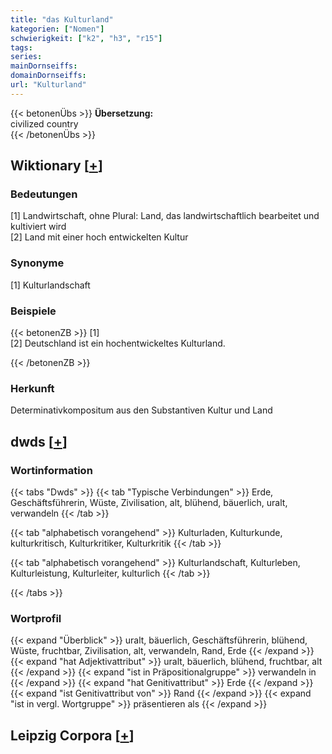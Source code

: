 ```yaml
---
title: "das Kulturland"
kategorien: ["Nomen"]
schwierigkeit: ["k2", "h3", "r15"]
tags:
series:
mainDornseiffs:
domainDornseiffs:
url: "Kulturland"
---
```


{{< betonenÜbs >}}
**Übersetzung:**  
civilized country  
{{< /betonenÜbs >}}

## Wiktionary [[+](https://de.wiktionary.org/wiki/Kulturland)]

### Bedeutungen
[1] Landwirtschaft, ohne Plural: Land, das landwirtschaftlich bearbeitet und kultiviert wird  
[2] Land mit einer hoch entwickelten Kultur  

### Synonyme
[1] Kulturlandschaft  

### Beispiele
{{< betonenZB >}}
[1]  
[2] Deutschland ist ein hochentwickeltes Kulturland.  

{{< /betonenZB >}}
### Herkunft
Determinativkompositum aus den Substantiven Kultur und Land  



## dwds [[+](https://www.dwds.de/wb/Kulturland)]

### Wortinformation
{{< tabs "Dwds" >}}
{{< tab "Typische Verbindungen" >}}
Erde, Geschäftsführerin, Wüste, Zivilisation, alt, blühend, bäuerlich, uralt, verwandeln
{{< /tab >}}

{{< tab "alphabetisch vorangehend" >}}
Kulturladen, Kulturkunde, kulturkritisch, Kulturkritiker, Kulturkritik
{{< /tab >}}

{{< tab "alphabetisch vorangehend" >}}
Kulturlandschaft, Kulturleben, Kulturleistung, Kulturleiter, kulturlich
{{< /tab >}}

{{< /tabs >}}

### Wortprofil
{{< expand "Überblick" >}} uralt, bäuerlich, Geschäftsführerin, blühend, Wüste, fruchtbar, Zivilisation, alt, verwandeln, Rand, Erde {{< /expand >}}
{{< expand "hat Adjektivattribut" >}} uralt, bäuerlich, blühend, fruchtbar, alt {{< /expand >}}
{{< expand "ist in Präpositionalgruppe" >}} verwandeln in {{< /expand >}}
{{< expand "hat Genitivattribut" >}} Erde {{< /expand >}}
{{< expand "ist Genitivattribut von" >}} Rand {{< /expand >}}
{{< expand "ist in vergl. Wortgruppe" >}} präsentieren als {{< /expand >}}

## Leipzig Corpora [[+](https://corpora.uni-leipzig.de/en/res?word=Kulturland&corpusId=deu_newscrawl-public_2018)]

